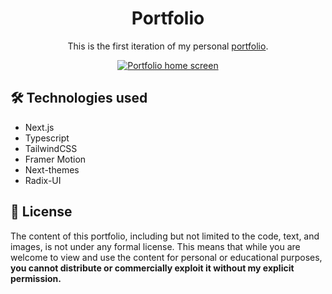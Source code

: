 <div align="center">
  <h1>Portfolio</h1>
  <p>This is the first iteration of my personal <a href="https://juansegundochavero.vercel.app" target="_blank" rel="noreferrer">portfolio</a>.</p>
  <a href="https://juansegundochavero.vercel.app" target="_blank" rel="noreferrer"><img src="https://i.imgur.com/GUyNwFE.png" alt="Portfolio home screen" /></a>
</div>

## 🛠 Technologies used

<ul>
  <li>Next.js</li>
  <li>Typescript</li>
  <li>TailwindCSS</li>
  <li>Framer Motion</li>
  <li>Next-themes</li>
  <li>Radix-UI</li>
</ul>

## 🚨 License

The content of this portfolio, including but not limited to the code, text, and images, is not under any formal license. This means that while you are welcome to view and use the content for personal or educational purposes, <strong>you cannot distribute or commercially exploit it without my explicit permission.</strong>
